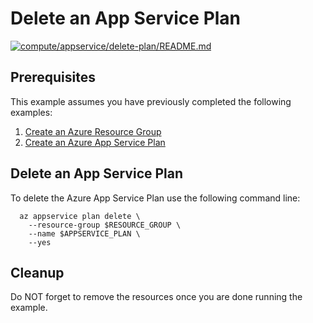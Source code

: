 
# Delete an App Service Plan

[![compute/appservice/delete-plan/README.md](https://github.com/Azure-Samples/java-on-azure-examples/actions/workflows/compute_appservice_delete-plan_README_md.yml/badge.svg)](https://github.com/Azure-Samples/java-on-azure-examples/actions/workflows/compute_appservice_delete-plan_README_md.yml)

## Prerequisites

This example assumes you have previously completed the following examples:

1. [Create an Azure Resource Group](../../../general/group/create/README.md)
1. [Create an Azure App Service Plan](../create-plan/README.md)

## Delete an App Service Plan

<!-- workflow.cron(0 3 * * 1) -->
<!-- workflow.include(../create-plan/README.md) -->

To delete the Azure App Service Plan use the following command line:

```shell
  az appservice plan delete \
    --resource-group $RESOURCE_GROUP \
    --name $APPSERVICE_PLAN \
    --yes
```

<!-- workflow.directOnly() 
export RESULT=$(az appservice plan show --resource-group $RESOURCE_GROUP --name $APPSERVICE_PLAN --query provisioningState --output tsv)
az group delete --name $RESOURCE_GROUP --yes || true
if [[ "$RESULT" == Succeeded ]]; then
  exit 1
fi
  -->

## Cleanup

Do NOT forget to remove the resources once you are done running the example.
